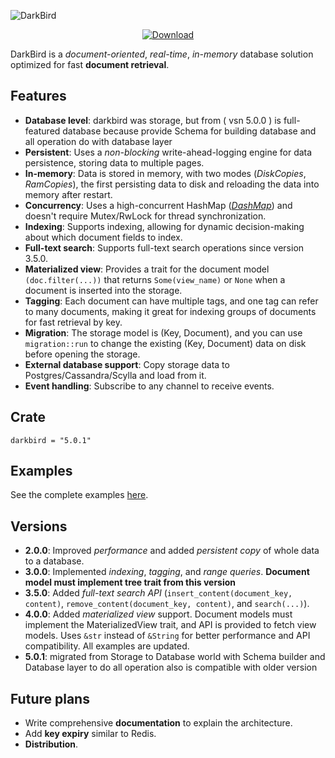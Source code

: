 ![DarkBird](https://github.com/Rustixir/darkbird/blob/main/darkbird.png)

<div align="center">
  <!-- Downloads -->
  <a href="https://crates.io/crates/darkbird">
    <img src="https://img.shields.io/crates/d/darkbird.svg?style=flat-square"
      alt="Download" />
  </a>
</div>

DarkBird is a _document-oriented_, _real-time_, _in-memory_ database solution optimized for fast **document retrieval**.

## Features
- **Database level**: darkbird was storage, but from ( vsn 5.0.0 ) is full-featured database
because provide Schema for building database and all operation do with database layer
- **Persistent**: Uses a _non-blocking_ write-ahead-logging engine for data persistence, storing data to multiple pages.
- **In-memory**: Data is stored in memory, with two modes (_DiskCopies_, _RamCopies_), the first persisting data to disk and reloading the data into memory after restart.
- **Concurrency**: Uses a high-concurrent HashMap ([_DashMap_](https://github.com/xacrimon/conc-map-bench)) and doesn't require Mutex/RwLock for thread synchronization.
- **Indexing**: Supports indexing, allowing for dynamic decision-making about which document fields to index.
- **Full-text search**: Supports full-text search operations since version 3.5.0.
- **Materialized view**: Provides a trait for the document model `(doc.filter(...))` that returns `Some(view_name)` or `None` when a document is inserted into the storage.
- **Tagging**: Each document can have multiple tags, and one tag can refer to many documents, making it great for indexing groups of documents for fast retrieval by key.
- **Migration**: The storage model is (Key, Document), and you can use `migration::run` to change the existing (Key, Document) data on disk before opening the storage.
- **External database support**: Copy storage data to Postgres/Cassandra/Scylla and load from it.
- **Event handling**: Subscribe to any channel to receive events.

## Crate

```
darkbird = "5.0.1"
```

## Examples
See the complete examples [here](https://github.com/Rustixir/darkbird/tree/main/example).

## Versions
- **2.0.0**: Improved _performance_ and added _persistent copy_ of whole data to a database.
- **3.0.0**: Implemented _indexing_, _tagging_, and _range queries_. **Document model must implement tree trait from this version**
- **3.5.0**: Added _full-text search API_ (`insert_content(document_key, content)`, `remove_content(document_key, content)`, and `search(...)`).
- **4.0.0**: Added _materialized view_ support. Document models must implement the MaterializedView trait, and API is provided to fetch view models. Uses `&str` instead of `&String` for better performance and API compatibility. All examples are updated.
- **5.0.1**: migrated from Storage to Database world with Schema builder
and Database layer to do all operation also is compatible with older version 

## Future plans
- Write comprehensive **documentation** to explain the architecture.
- Add **key expiry** similar to Redis.
- **Distribution**.
